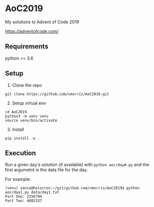 # AoC2019

My solutions to Advent of Code 2019

https://adventofcode.com/


## Requirements
python >= 3.6


## Setup
1. Clone the repo
```
git clone https://github.com/vmorris/AoC2019.git
```

2. Setup virtual env
```
cd AoC2019
python3 -m venv venv
source venv/bin/activate
```

3. Install
```
pip install -e .
```

## Execution
Run a given day's solution (if available) with `python aoc/day#.py` and the first argumetnt is the data file for the day.

For example:

```
(venv) vance@holocron:~/git/github.com/vmorris/AoC2019$ python aoc/day1.py data/day1.txt 
Part One: 3256794
Part Two: 4882337
```
